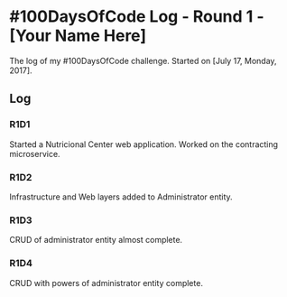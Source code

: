 # #100DaysOfCode Log - Round 1 - [Your Name Here]

The log of my #100DaysOfCode challenge. Started on [July 17, Monday, 2017].

## Log

### R1D1 
Started a Nutricional Center web application. Worked on the contracting microservice.

### R1D2
Infrastructure and Web layers added to Administrator entity.

### R1D3
CRUD of administrator entity almost complete.

### R1D4
CRUD with powers of administrator entity complete.